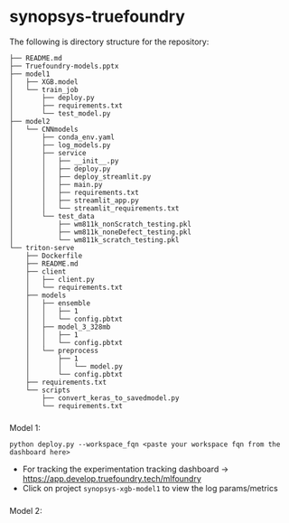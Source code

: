 # synopsys-truefoundry
The following is directory structure for the repository:
```
├── README.md
├── Truefoundry-models.pptx
├── model1
│   ├── XGB.model
│   └── train_job
│       ├── deploy.py
│       ├── requirements.txt
│       └── test_model.py
├── model2
│   └── CNNmodels
│       ├── conda_env.yaml
│       ├── log_models.py
│       ├── service
│       │   ├── __init__.py
│       │   ├── deploy.py
│       │   ├── deploy_streamlit.py
│       │   ├── main.py
│       │   ├── requirements.txt
│       │   ├── streamlit_app.py
│       │   └── streamlit_requirements.txt
│       └── test_data
│           ├── wm811k_nonScratch_testing.pkl
│           ├── wm811k_noneDefect_testing.pkl
│           └── wm811k_scratch_testing.pkl
└── triton-serve
    ├── Dockerfile
    ├── README.md
    ├── client
    │   ├── client.py
    │   └── requirements.txt
    ├── models
    │   ├── ensemble
    │   │   ├── 1
    │   │   └── config.pbtxt
    │   ├── model_3_328mb
    │   │   ├── 1
    │   │   └── config.pbtxt
    │   └── preprocess
    │       ├── 1
    │       │   └── model.py
    │       └── config.pbtxt
    ├── requirements.txt
    └── scripts
        ├── convert_keras_to_savedmodel.py
        └── requirements.txt
```

###
Model 1:
```
python deploy.py --workspace_fqn <paste your workspace fqn from the dashboard here>

```

* For tracking the experimentation tracking dashboard -> https://app.develop.truefoundry.tech/mlfoundry
* Click on project `synopsys-xgb-model1` to view the log params/metrics

###
Model 2:
```
```